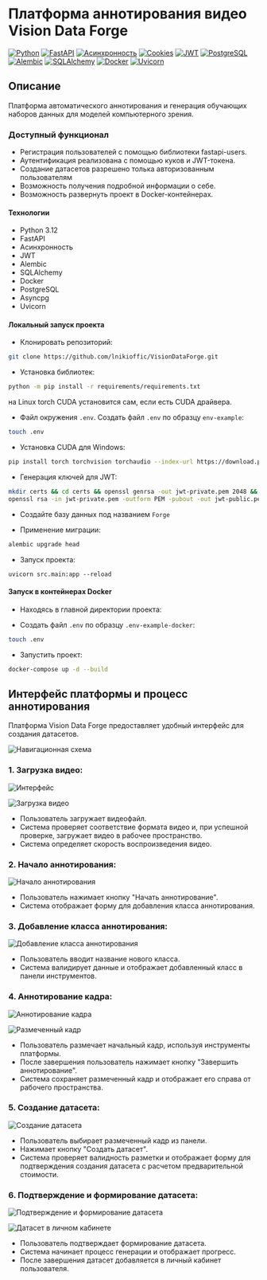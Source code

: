 # Платформа аннотирования видео Vision Data Forge

[![Python](https://img.shields.io/badge/-Python-464646?style=flat-square&logo=Python)](https://www.python.org/) [![FastAPI](https://img.shields.io/badge/-FastAPI-464646?style=flat-square&logo=fastapi)](https://fastapi.tiangolo.com/) [![Асинхронность](https://img.shields.io/badge/-Асинхронность-464646?style=flat-square&logo=Асинхронность)]() [![Cookies](https://img.shields.io/badge/-Cookies-464646?style=flat-square&logo=Cookies)]() [![JWT](https://img.shields.io/badge/-JWT-464646?style=flat-square&logo=JWT)]() [![PostgreSQL](https://img.shields.io/badge/-PostgreSQL-464646?style=flat-square&logo=PostgreSQL)](https://www.postgresql.org/) [![Alembic](https://img.shields.io/badge/-Alembic-464646?style=flat-square&logo=Alembic)](https://alembic.sqlalchemy.org/en/latest/) [![SQLAlchemy](https://img.shields.io/badge/-SQLAlchemy-464646?style=flat-square&logo=SQLAlchemy)](https://www.sqlalchemy.org/) [![Docker](https://img.shields.io/badge/-Docker-464646?style=flat-square&logo=docker)](https://www.docker.com/) [![Uvicorn](https://img.shields.io/badge/-Uvicorn-464646?style=flat-square&logo=uvicorn)](https://www.uvicorn.org/)

## Описание

Платформа автоматического аннотирования и генерация обучающих наборов данных для моделей компьютерного зрения.

### Доступный функционал

- Регистрация пользователей с помощью библиотеки fastapi-users.
- Аутентификация реализована с помощью куков и JWT-токена.
- Создание датасетов разрешено толька авторизованным пользователям
- Возможность получения подробной информации о себе.
- Возможность развернуть проект в Docker-контейнерах.

#### Технологии

- Python 3.12
- FastAPI
- Асинхронность
- JWT
- Alembic
- SQLAlchemy
- Docker
- PostgreSQL
- Asyncpg
- Uvicorn

#### Локальный запуск проекта

- Клонировать репозиторий:
```bash
git clone https://github.com/lnikioffic/VisionDataForge.git
```

- Установка библиотек:
```bash
python -m pip install -r requirements/requirements.txt 
```
на Linux torch CUDA установится сам, если есть CUDA драйвера.


- Файл окружения `.env`. Создать файл `.env` по образцу `env-example`:
```bash
touch .env
```

- Установка CUDA для Windows:
```bash
pip install torch torchvision torchaudio --index-url https://download.pytorch.org/whl/cu121
```

- Генерация ключей для JWT:
```bash
mkdir certs && cd certs && openssl genrsa -out jwt-private.pem 2048 && \
openssl rsa -in jwt-private.pem -outform PEM -pubout -out jwt-public.pem

```
- Создайте базу данных под названием `Forge`

- Применение миграции:
```bash
alembic upgrade head
```

- Запуск проекта:
```shell
uvicorn src.main:app --reload
```

#### Запуск в контейнерах Docker

- Находясь в главной директории проекта:

- Создать файл `.env` по образцу `.env-example-docker`:

```bash
touch .env 
```

- Запустить проект:

``` bash
docker-compose up -d --build  
```

## Интерфейс платформы и процесс аннотирования
Платформа Vision Data Forge предоставляет удобный интерфейс для создания датасетов.

![Навигационная схема](https://drive.google.com/uc?export=view&id=1APs8FQoNC37ib6atHEo2huOmyGuNOZBc)

### 1. Загрузка видео:

![Интерфейс](https://drive.google.com/uc?export=view&id=1dGRiBem3HtpNd0CLnv2EfCW9GaXyZaR7)

![Загрузка видео](https://drive.google.com/uc?export=view&id=1BoUBe3R_L2zrdGiYKhTYrJfULvzFXtVE)

- Пользователь загружает видеофайл.
- Система проверяет соответствие формата видео и, при успешной проверке, загружает видео в рабочее пространство.
- Система определяет скорость воспроизведения видео.

### 2. Начало аннотирования:

![Начало аннотирования](https://drive.google.com/uc?export=view&id=1zkmu8qjppv6y0mdLUl13v6ULBunJQZRJ)

- Пользователь нажимает кнопку "Начать аннотирование".
- Система отображает форму для добавления класса аннотирования.

### 3. Добавление класса аннотирования:

![Добавление класса аннотирования](https://drive.google.com/uc?export=view&id=1Y2wt5-6xZ_5VPP5tc1FzpDcKO9BJVyLw)

- Пользователь вводит название нового класса.
- Система валидирует данные и отображает добавленный класс в панели инструментов.

### 4. Аннотирование кадра:

![Аннотирование кадра](https://drive.google.com/uc?export=view&id=1_-JsO1Mqtr6UDU3OE6ZEim3a9QuQhWNZ)

![Размеченный кадр](https://drive.google.com/uc?export=view&id=1tbDrs66PUptVD_4ptkAhxFgC1LhcqR9p)

- Пользователь размечает начальный кадр, используя инструменты платформы.
- После завершения пользователь нажимает кнопку "Завершить аннотирование".
- Система сохраняет размеченный кадр и отображает его справа от рабочего пространства.

### 5. Создание датасета:

![Создание датасета](https://drive.google.com/uc?export=view&id=1FDrAgQu9KtVk3UUhNyW647V4pm1WDW2A)

- Пользователь выбирает размеченный кадр из панели.
- Нажимает кнопку "Создать датасет".
- Система проверяет валидность разметки и отображает форму для подтверждения создания датасета с расчетом предварительной стоимости.

### 6. Подтверждение и формирование датасета:

![Подтверждение и формирование датасета](https://drive.google.com/uc?export=view&id=1Q_T7Wbbpsv1FzeMszecJKuQNYqpsirWk)

![Датасет в личном кабинете](https://drive.google.com/uc?export=view&id=107MGV1oH3YweH_avVtpLFxTxtmAL-dU4)

- Пользователь подтверждает формирование датасета.
- Система начинает процесс генерации и отображает прогресс.
- После завершения датасет добавляется в личный кабинет пользователя.
